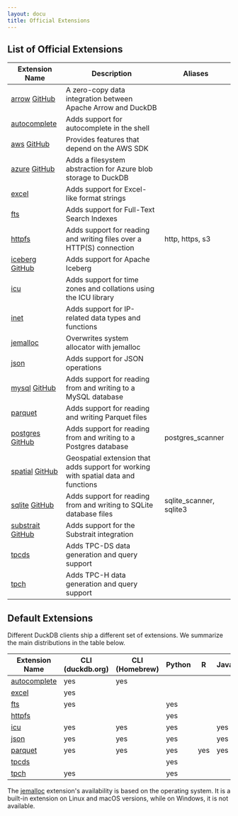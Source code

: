 ```yaml
---
layout: docu
title: Official Extensions
---
```


## List of Official Extensions

| Extension Name | Description | Aliases |
|---|-----|--|
| [arrow](arrow) [<span class="github">GitHub</span>](https://github.com/duckdb/arrow)                                  | A zero-copy data integration between Apache Arrow and DuckDB                       |                 |
| [autocomplete](autocomplete)                                                                                          | Adds support for autocomplete in the shell                                         |                 |
| [aws](aws) [<span class="github">GitHub</span>](https://github.com/duckdb/duckdb_aws)                                 | Provides features that depend on the AWS SDK                                       |                 |
| [azure](azure) [<span class="github">GitHub</span>](https://github.com/duckdb/duckdb_azure)                           | Adds a filesystem abstraction for Azure blob storage to DuckDB                     |                 |
| [excel](excel)                                                                                                        | Adds support for Excel-like format strings                                         |                 |
| [fts](full_text_search)                                                                                               | Adds support for Full-Text Search Indexes                                          |                 |
| [httpfs](httpfs)                                                                                                      | Adds support for reading and writing files over a HTTP(S) connection               | http, https, s3 |
| [iceberg](iceberg) [<span class="github">GitHub</span>](https://github.com/duckdb/duckdb_iceberg)                     | Adds support for Apache Iceberg                                                    |                 |
| [icu](icu)                                                                                                            | Adds support for time zones and collations using the ICU library                   |                 |
| [inet](inet)                                                                                                          | Adds support for IP-related data types and functions                               |                 |
| [jemalloc](jemalloc)                                                                                                  | Overwrites system allocator with jemalloc                                          |                 |
| [json](json)                                                                                                          | Adds support for JSON operations                                                   |                 |
| [mysql](mysql) [<span class="github">GitHub</span>](https://github.com/duckdb/duckdb_mysql)                           | Adds support for reading from and writing to a MySQL database                      |                 |
| [parquet](parquet)                                                                                                    | Adds support for reading and writing Parquet files                                 |                 |
| [postgres](postgres) [<span class="github">GitHub</span>](https://github.com/duckdb/postgres_scanner) | Adds support for reading from and writing to a Postgres database                                   | postgres_scanner        |
| [spatial](spatial) [<span class="github">GitHub</span>](https://github.com/duckdb/duckdb_spatial)                     | Geospatial extension that adds support for working with spatial data and functions |                 |
| [sqlite](sqlite) [<span class="github">GitHub</span>](https://github.com/duckdb/sqlite_scanner)       | Adds support for reading from and writing to SQLite database files                                     | sqlite_scanner, sqlite3 |
| [substrait](substrait) [<span class="github">GitHub</span>](https://github.com/duckdb/substrait)                      | Adds support for the Substrait integration                                         |                 |
| [tpcds](tpcds)                                                                                                        | Adds TPC-DS data generation and query support                                      |                 |
| [tpch](tpch)                                                                                                          | Adds TPC-H data generation and query support                                       |                 |

## Default Extensions

Different DuckDB clients ship a different set of extensions.
We summarize the main distributions in the table below.

<div class="narrow_table"></div>

| Extension Name | CLI (duckdb.org) | CLI (Homebrew) | Python | R | Java | Julia | Node.js |
|------|------|------|---|---|---|---|---|
| [autocomplete](autocomplete) | yes | yes |     |     |     |     |     |
| [excel](excel)               | yes |     |     |     |     |     |     |
| [fts](full_text_search)      | yes |     | yes |     |     |     |     |
| [httpfs](httpfs)             |     |     | yes |     |     |     |     |
| [icu](icu)                   | yes | yes | yes |     | yes | yes | yes |
| [json](json)                 | yes | yes | yes |     | yes | yes | yes |
| [parquet](parquet)           | yes | yes | yes | yes | yes | yes | yes |
| [tpcds](tpcds)               |     |     | yes |     |     |     |     |
| [tpch](tpch)                 | yes |     | yes |     |     |     |     |

The [jemalloc](jemalloc) extension's availability is based on the operating system.
It is a built-in extension on Linux and macOS versions, while on Windows, it is not available.
